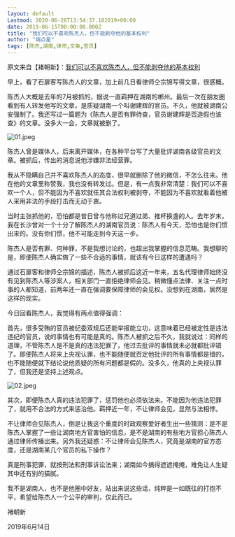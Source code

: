```yaml
---
layout: default
Lastmod: 2020-06-26T13:54:37.182819+00:00
date: 2019-06-15T00:00:00.000Z
title: "我们可以不喜欢陈杰人，但不能剥夺他的基本权利"
author: "端点星"
tags: [陈杰,湖南,律师,文章,官员]
---
```


原文来自【褚朝新】：[我们可以不喜欢陈杰人，但不能剥夺他的基本权利](http://206.189.252.32:8081/gh_7bd15fdf0e5a_2019-06-14_2650840116_2IJFzGN3tm.y.tar.gz.html)

早上，看了石扉客写陈杰人的文章，加上前几日看律师仝宗锦写得文章，很感概。

陈杰人大概是去年的7月被抓的，据说一直羁押在湖南的郴州。最后一次在朋友圈看到有人转发他写的文章，是质疑湖南一个叫谢建辉的官员。不久，他就被湖南公安强制了。我还写过一篇题为《陈杰人是否有罪待查，官员谢建辉是否造假也该查》的文章。没多大一会，文章就被删了。

![01.jpeg](https://images.weserv.nl/?url=https%3A//i.loli.net/2019/06/15/5d04c8d02d1cd88499.jpeg)

陈杰人曾是媒体人，后来离开媒体，在各种平台写了大量批评湖南各级官员的文章。被抓后，传出的消息说他涉嫌非法经营罪。

我从不隐瞒自己并不喜欢陈杰人的态度，很早就删除了他的微信，不怎么往来。他在他的文章里称赞我，我也没有转发过。但是，有一点我非常清楚：我们可以不喜欢一个人，但不能因为不喜欢就任其合法权利被剥夺，不能因为不喜欢就看着他被人采用非法的手段打击而无动于衷。

当时主张抓他的，恐怕都是昔日曾与他称过兄道过弟、推杯换盏的人。去年岁末，我在长沙曾对一个十分了解陈杰人的湖南官员说：陈杰人有今天，恐怕也是你们惯出来的。没有你们惯，他不可能走到今天这一步。

陈杰人是否有罪、何种罪，不是我想讨论的，也超出我掌握的信息范畴。我想聊的是，即便陈杰人确实做了一些不合适的事情，就该有今日这样的遭遇吗？

通过石扉客和律师仝宗锦的描述，陈杰人被抓后这近一年来，五名代理律师始终没有见到陈杰人等涉案人，相关部门一直拒绝律师会见。稍微懂点法律、关注一点时事的人都知道，前两年还一直在强调要保障律师的会见权。没想到在湖南，居然是这样的现实。

今日回看陈杰人，我觉得有两点值得强调：

首先，很多受贿的官员被纪委双规后还能举报能立功，这意味着已经被定性是违法违纪的官员，说的事情也有可能是真的。陈杰人被抓之后不久，我就说过：同样的道理，不管陈杰人是不是真的违法犯罪了，他过去批评的事情就未必就都批评错了。即便陈杰人将来上央视认罪，也不能随便就否定他批评的所有事情都是错的，也不能随便就下结论说他质疑的所有问题都是假的。没多久，他真的上央视认罪了，但我还是坚持上述观点。

![02.jpeg](https://images.weserv.nl/?url=https%3A//i.loli.net/2019/06/15/5d04c8d0e797b59318.jpeg)

其次，即便陈杰人真的违法犯罪了，惩罚他也必须依法来。不能因为他违法犯罪了，就用不合法的方式来惩治他。羁押近一年，不让律师会见，显然与法相悖。

不让律师会见陈杰人，倒是让我这个重度的时政观察爱好者生出一些猜测：是不是陈杰人掌握了一些让湖南地方官害怕的信息，是不是湖南的有些地方官担心陈杰人通过律师传播出来。另外我还疑惑：不让律师会见陈杰人，究竟是湖南的官方态度，还是湖南某几个官员的私下操作？

真是刑事犯罪，就按刑法和刑事诉讼法来；湖南如今搞得遮遮掩掩，难免让人生疑其中还有别的猫腻。

我不是湖南人，也不是他圈中好友，站出来说这些话，纯粹是一如既往的打抱不平，希望给陈杰人一个公平的审判，仅此而已。

褚朝新

2019年6月14日

